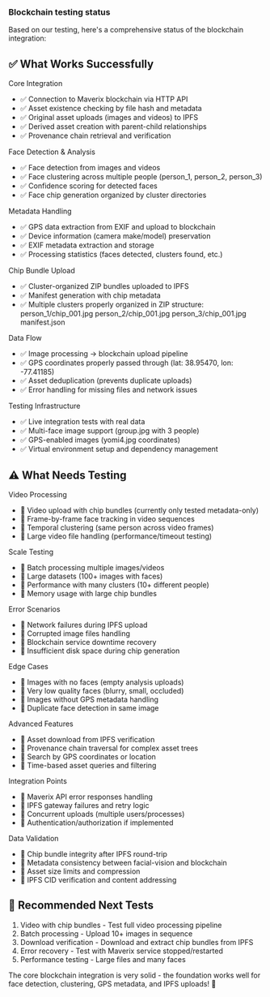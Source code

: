  ### Blockchain testing status

 Based on our testing, here's a comprehensive status of the blockchain
   integration:

 ## ✅ What Works Successfully

  Core Integration

  - ✅ Connection to Maverix blockchain via HTTP API
  - ✅ Asset existence checking by file hash and metadata
  - ✅ Original asset uploads (images and videos) to IPFS
  - ✅ Derived asset creation with parent-child relationships
  - ✅ Provenance chain retrieval and verification

  Face Detection & Analysis

  - ✅ Face detection from images and videos
  - ✅ Face clustering across multiple people (person_1, person_2,
  person_3)
  - ✅ Confidence scoring for detected faces
  - ✅ Face chip generation organized by cluster directories

  Metadata Handling

  - ✅ GPS data extraction from EXIF and upload to blockchain
  - ✅ Device information (camera make/model) preservation
  - ✅ EXIF metadata extraction and storage
  - ✅ Processing statistics (faces detected, clusters found, etc.)

  Chip Bundle Upload

  - ✅ Cluster-organized ZIP bundles uploaded to IPFS
  - ✅ Manifest generation with chip metadata
  - ✅ Multiple clusters properly organized in ZIP structure:
  person_1/chip_001.jpg
  person_2/chip_001.jpg
  person_3/chip_001.jpg
  manifest.json

  Data Flow

  - ✅ Image processing → blockchain upload pipeline
  - ✅ GPS coordinates properly passed through (lat: 38.95470, lon:
  -77.41185)
  - ✅ Asset deduplication (prevents duplicate uploads)
  - ✅ Error handling for missing files and network issues

  Testing Infrastructure

  - ✅ Live integration tests with real data
  - ✅ Multi-face image support (group.jpg with 3 people)
  - ✅ GPS-enabled images (yomi4.jpg coordinates)
  - ✅ Virtual environment setup and dependency management

##  ⚠️ What Needs Testing

  Video Processing

  - 🔲 Video upload with chip bundles (currently only tested
  metadata-only)
  - 🔲 Frame-by-frame face tracking in video sequences
  - 🔲 Temporal clustering (same person across video frames)
  - 🔲 Large video file handling (performance/timeout testing)

  Scale Testing

  - 🔲 Batch processing multiple images/videos
  - 🔲 Large datasets (100+ images with faces)
  - 🔲 Performance with many clusters (10+ different people)
  - 🔲 Memory usage with large chip bundles

  Error Scenarios

  - 🔲 Network failures during IPFS upload
  - 🔲 Corrupted image files handling
  - 🔲 Blockchain service downtime recovery
  - 🔲 Insufficient disk space during chip generation

  Edge Cases

  - 🔲 Images with no faces (empty analysis uploads)
  - 🔲 Very low quality faces (blurry, small, occluded)
  - 🔲 Images without GPS metadata handling
  - 🔲 Duplicate face detection in same image

  Advanced Features

  - 🔲 Asset download from IPFS verification
  - 🔲 Provenance chain traversal for complex asset trees
  - 🔲 Search by GPS coordinates or location
  - 🔲 Time-based asset queries and filtering

  Integration Points

  - 🔲 Maverix API error responses handling
  - 🔲 IPFS gateway failures and retry logic
  - 🔲 Concurrent uploads (multiple users/processes)
  - 🔲 Authentication/authorization if implemented

  Data Validation

  - 🔲 Chip bundle integrity after IPFS round-trip
  - 🔲 Metadata consistency between facial-vision and blockchain
  - 🔲 Asset size limits and compression
  - 🔲 IPFS CID verification and content addressing

##  🎯 Recommended Next Tests

  1. Video with chip bundles - Test full video processing pipeline
  2. Batch processing - Upload 10+ images in sequence
  3. Download verification - Download and extract chip bundles from
  IPFS
  4. Error recovery - Test with Maverix service stopped/restarted
  5. Performance testing - Large files and many faces

  The core blockchain integration is very solid - the foundation works
  well for face detection, clustering, GPS metadata, and IPFS uploads!
  🚀

